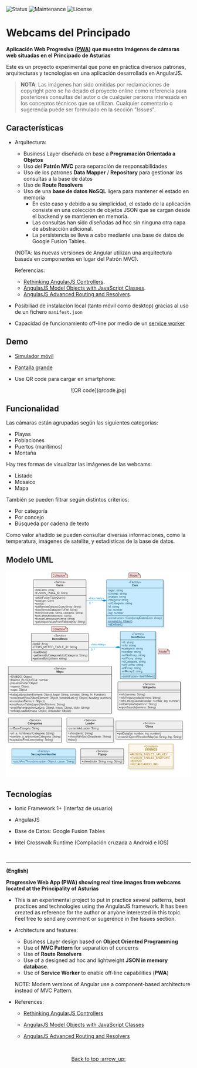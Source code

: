 ![Status](https://img.shields.io/badge/status-ok-green.svg) ![Maintenance](https://img.shields.io/maintenance/yes/2020.svg?maxAge=2592000) ![License](https://img.shields.io/dub/l/vibe-d.svg?maxAge=2592000)

# Webcams del Principado

**Aplicación Web Progresiva ([PWA](https://developers.google.com/web/progressive-web-apps/)) que muestra Imágenes de cámaras web situadas en el Principado de Asturias**

Este es un proyecto experimental que pone en práctica diversos patrones, arquitecturas y tecnologías en una aplicación desarrollada en AngularJS.

> **NOTA**: Las imágenes han sido omitidas por reclamaciones de copyright pero se ha dejado el proyecto online como referencia para posteriores consultas del autor o de cualquier persona interesada en los conceptos técnicos que se utilizan. Cualquier comentario o sugerencia puede ser formulado en la sección "*Issues*".



## Características

- Arquitectura:
  - Business Layer diseñada en base a **Programación Orientada a Objetos**
  - Uso del **Patrón MVC** para separación de responsabilidades
  - Uso de los patrones **Data Mapper** / **Repository** para gestionar las consultas a la base de datos
  - Uso de **Route Resolvers**
  - Uso de una **base de datos NoSQL** ligera para mantener el estado en memoria
    - En este caso y debido a su simplicidad, el estado de la aplicación consiste en una colección de objetos JSON que se cargan desde el backend y se mantienen en memoria. 
    - Las consultas han sido diseñadas ad hoc sin ninguna otra capa de abstracción adicional.
    - La persistencia se lleva a cabo mediante una base de datos de Google Fusion Tables.

  (NOTA: las nuevas versiones de Angular utilizan una arquitectura basada en componentes en lugar del Patrón MVC). 

  Referencias:

  - <a href="https://toddmotto.com/rethinking-angular-js-controllers/">Rethinking AngularJS Controllers</a>.
  - <a href="https://medium.com/opinionated-angularjs/angular-model-objects-with-javascript-classes-2e6a067c73bc">AngularJS Model Objects with JavaScript Classes</a>.
  - <a href="https://medium.com/opinionated-angularjs/advanced-routing-and-resolves-a2fcbf874a1c">AngularJS Advanced Routing and Resolvers</a>.

- Posibiliad de instalación local (tanto móvil como desktop) gracias al uso de un fichero `manifest.json` 

- Capacidad de funcionamiento off-line por medio de un [service worker](https://developer.mozilla.org/en-US/docs/Web/API/Service_Worker_API)


## Demo

- <a href="http://mobt.me/XfKL" target="_blank">Simulador móvil</a>

- <a href="http://yagolopez.github.io/Webcams_de_Asturias/www/" target="_blank">Pantalla grande</a>

- Use QR code para cargar en smartphone:

<div align="center">![QR code](qrcode.jpg)</div>


## Funcionalidad

Las cámaras están agrupadas según las siguientes categorías:

- Playas
- Poblaciones
- Puertos (marítimos)
- Montaña

Hay tres formas de visualizar las imágenes de las webcams:

- Listado
- Mosaico
- Mapa

También se pueden filtrar según distintos criterios:

- Por categoría
- Por concejo
- Búsqueda por cadena de texto

Como valor añadido se pueden consultar diversas informaciones, como la temperatura,
imágenes de satélite, y estadísticas de la base de datos.



## Modelo UML

<p aplign="center"><img src="uml/uml-diagram.png" /></p>

## Tecnologías

- Ionic Framework 1+ (Interfaz de usuario)

- AngularJS

- Base de Datos: Google Fusion Tables

- Intel Crosswalk Runtime (Compilación cruzada a Android e IOS)

  ​

---

**(English)**

**Progressive Web App (PWA) showing real time images from webcams located at the Principality of Asturias**

- This is an experimental project to put in practice several patterns, best practices and technologies using the AngularJS framework. It has been created as reference for the author or anyone interested in this topic. Feel free to send any comment or sugerence in the Issues section.

- Architecture and features:
    - Business Layer design based on **Object Oriented Programming**
    - Use of **MVC Pattern** for separation of concerns
    - Use of **Route Resolvers**
    - Use of a designed ad hoc and lightweight **JSON in memory database**.
    - Use of **Service Worker** to enable off-line capabilities (**PWA**)

    NOTE: Modern versions of Angular use a component-based architecture instead of MVC Pattern.

- References:
  - <a href="https://toddmotto.com/rethinking-angular-js-controllers/">Rethinking AngularJS Controllers</a>

  - <a href="https://medium.com/opinionated-angularjs/angular-model-objects-with-javascript-classes-2e6a067c73bc">AngularJS Model Objects with JavaScript Classes</a>

  - <a href="https://medium.com/opinionated-angularjs/advanced-routing-and-resolves-a2fcbf874a1c">AngularJS Advanced Routing and Resolvers</a>

    ​

<center><a href="#">Back to top :arrow_up:</a></center>